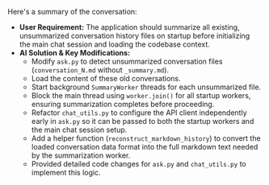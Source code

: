 Here's a summary of the conversation:

*   **User Requirement:** The application should summarize all existing, unsummarized conversation history files on startup before initializing the main chat session and loading the codebase context.
*   **AI Solution & Key Modifications:**
    *   Modify `ask.py` to detect unsummarized conversation files (`conversation_N.md` without `_summary.md`).
    *   Load the content of these old conversations.
    *   Start background `SummaryWorker` threads for each unsummarized file.
    *   Block the main thread using `worker.join()` for all startup workers, ensuring summarization completes before proceeding.
    *   Refactor `chat_utils.py` to configure the API client independently early in `ask.py` so it can be passed to both the startup workers and the main chat session setup.
    *   Add a helper function (`reconstruct_markdown_history`) to convert the loaded conversation data format into the full markdown text needed by the summarization worker.
    *   Provided detailed code changes for `ask.py` and `chat_utils.py` to implement this logic.
